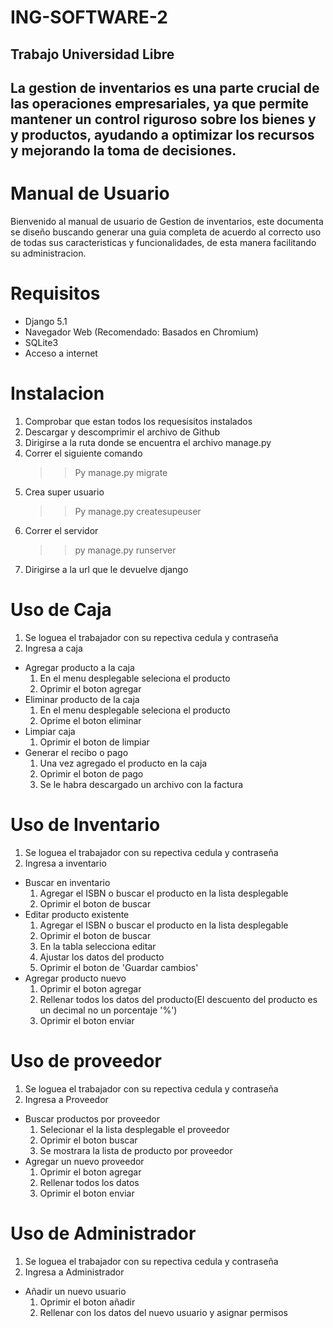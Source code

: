 # ING-SOFTWARE-2
Trabajo Universidad Libre
--------------------------------------------------------------------------------------------------------------
La gestion de inventarios es una parte crucial de las operaciones empresariales, ya que permite mantener un control riguroso sobre los bienes y y productos, ayudando a optimizar los recursos y mejorando la toma de decisiones. 
--------------------------------------------------------------------------------------------------------------

# Manual de Usuario
Bienvenido al manual de usuario de Gestion de inventarios, este documenta se diseño buscando generar una guia completa de acuerdo al correcto uso de todas sus caracteristicas y funcionalidades, de esta manera facilitando su administracion.

# Requisitos
- Django 5.1
- Navegador Web (Recomendado: Basados en Chromium)
- SQLite3
- Acceso a internet

# Instalacion
1. Comprobar que estan todos los requesisitos instalados
2. Descargar y descomprimir el archivo de Github
3. Dirigirse a la ruta donde se encuentra el archivo manage.py
4. Correr el siguiente comando
   >> Py manage.py migrate
5. Crea super usuario
   >> Py manage.py createsupeuser
6. Correr el servidor
   >> py manage.py runserver
7. Dirigirse a la url que le devuelve django

# Uso de Caja
1. Se loguea el trabajador con su repectiva cedula y contraseña
2. Ingresa a caja
+   Agregar producto a la caja
    1. En el menu desplegable seleciona el producto 
    2. Oprimir el boton agregar
+   Eliminar producto de la caja
    1. En el menu desplegable seleciona el producto
    2. Oprime el boton eliminar
+   Limpiar caja
    1. Oprimir el boton de limpiar
+   Generar el recibo o pago
    1. Una vez agregado el producto en la caja
    2. Oprimir el boton de pago
    3. Se le habra descargado un archivo con la factura
# Uso de Inventario
1. Se loguea el trabajador con su repectiva cedula y contraseña
2. Ingresa a inventario
+   Buscar en inventario
    1. Agregar el ISBN o buscar el producto en la lista desplegable
    2. Oprimir el boton de buscar
+   Editar producto existente
    1. Agregar el ISBN o buscar el producto en la lista desplegable
    2. Oprimir el boton de buscar
    3. En la tabla selecciona editar
    4. Ajustar los datos del producto
    5. Oprimir el boton de 'Guardar cambios'
+   Agregar producto nuevo
    1. Oprimir el boton agregar
    2. Rellenar todos los datos del producto(El descuento del producto es un decimal no un porcentaje '%')
    3. Oprimir el boton enviar
# Uso de proveedor
1. Se loguea el trabajador con su repectiva cedula y contraseña
2. Ingresa a Proveedor
 +  Buscar productos por proveedor
    1. Selecionar el la lista desplegable el proveedor
    2. Oprimir el boton buscar
    3. Se mostrara la lista de producto por proveedor
+  Agregar un nuevo proveedor
    1. Oprimir el boton agregar
    2. Rellenar todos los datos
    3. Oprimir el boton enviar
# Uso de Administrador
1. Se loguea el trabajador con su repectiva cedula y contraseña
2. Ingresa a Administrador
+   Añadir un nuevo usuario
    1. Oprimir el boton añadir
    2. Rellenar con los datos del nuevo usuario y asignar permisos

 
 
       




